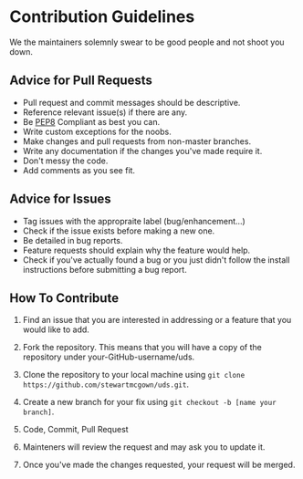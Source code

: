 # Contribution Guidelines

We the maintainers solemnly swear to be good people and not shoot you down.

## Advice for Pull Requests

- Pull request and commit messages should be descriptive.
- Reference relevant issue(s) if there are any.
- Be [PEP8](https://www.python.org/dev/peps/pep-0008/) Compliant as best you can.
- Write custom exceptions for the noobs.
- Make changes and pull requests from non-master branches.
- Write any documentation if the changes you've made require it.
- Don't messy the code.
- Add comments as you see fit.

## Advice for Issues

 - Tag issues with the appropraite label (bug/enhancement...)
 - Check if the issue exists before making a new one.
 - Be detailed in bug reports.
 - Feature requests should explain why the feature would help.
 - Check if you've actually found a bug or you just didn't follow the install instructions before submitting a bug report.

## How To Contribute

1. Find an issue that you are interested in addressing or a feature that you would like to add.

2. Fork the repository. This means that you will have a copy of the repository under your-GitHub-username/uds.

3. Clone the repository to your local machine using ```git clone https://github.com/stewartmcgown/uds.git```.

4. Create a new branch for your fix using ```git checkout -b [name your branch]```.

5. Code, Commit, Pull Request

6. Mainteners will review the request and may ask you to update it.

7. Once you've made the changes requested, your request will be merged.
